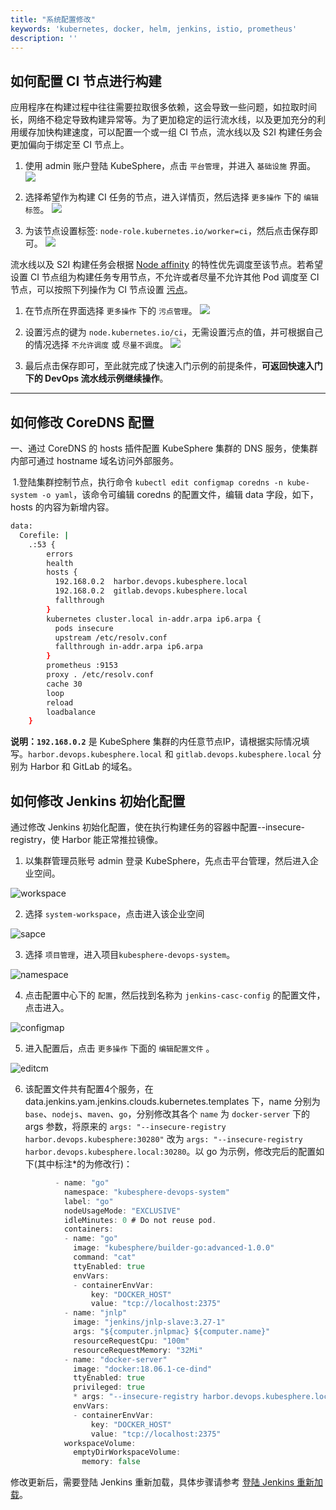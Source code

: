 ```yaml
---
title: "系统配置修改"
keywords: 'kubernetes, docker, helm, jenkins, istio, prometheus'
description: ''
---
```


## 如何配置 CI 节点进行构建

应用程序在构建过程中往往需要拉取很多依赖，这会导致一些问题，如拉取时间长，网络不稳定导致构建异常等。为了更加稳定的运行流水线，以及更加充分的利用缓存加快构建速度，可以配置一个或一组 CI 节点，流水线以及 S2I 构建任务会更加偏向于绑定至 CI 节点上。

 1. 使用 admin 账户登陆 KubeSphere，点击 `平台管理`，并进入 `基础设施` 界面。
 ![](https://pek3b.qingstor.com/kubesphere-docs/png/WeChat758b433a7469f64fee9fffc59aac275b.png)

 2. 选择希望作为构建 CI 任务的节点，进入详情页，然后选择 `更多操作` 下的 `编辑标签`。
 ![](https://pek3b.qingstor.com/kubesphere-docs/png/WeChat947ac3c7ab08ea8b0c7121044c1d93a2.png)

 3. 为该节点设置标签: `node-role.kubernetes.io/worker=ci`，然后点击保存即可。
 ![](https://pek3b.qingstor.com/kubesphere-docs/png/WeChatf4976c9ae64d596b7b7a5c5ac1f97c31.png)

流水线以及 S2I 构建任务会根据 [Node affinity](https://kubernetes.io/docs/concepts/configuration/assign-pod-node/#node-affinity) 的特性优先调度至该节点。若希望设置 CI 节点组为构建任务专用节点，不允许或者尽量不允许其他 Pod 调度至 CI 节点，可以按照下列操作为 CI 节点设置 [污点](https://kubernetes.io/docs/concepts/configuration/taint-and-toleration/)。

 1. 在节点所在界面选择 `更多操作` 下的 `污点管理`。
 ![](https://pek3b.qingstor.com/kubesphere-docs/png/WeChat29f987aa5df21b3fb91fa9152bfed8d6.png)

 2. 设置污点的键为 `node.kubernetes.io/ci`，无需设置污点的值，并可根据自己的情况选择 `不允许调度` 或 `尽量不调度`。
 ![](https://pek3b.qingstor.com/kubesphere-docs/png/WeChat97eea56f0a74d899fa497b8e9a165826.png)

 3. 最后点击保存即可，至此就完成了快速入门示例的前提条件，**可返回快速入门下的 DevOps 流水线示例继续操作**。


 --------

## 如何修改 CoreDNS 配置

一、通过 CoreDNS 的 hosts 插件配置 KubeSphere 集群的 DNS 服务，使集群内部可通过 hostname 域名访问外部服务。

​	1.登陆集群控制节点，执行命令 `kubectl edit configmap coredns -n kube-system -o yaml`，该命令可编辑 coredns 的配置文件，编辑 data 字段，如下， hosts 的内容为新增内容。

```bash
data:
  Corefile: |
    .:53 {
        errors
        health
        hosts {
          192.168.0.2  harbor.devops.kubesphere.local
          192.168.0.2  gitlab.devops.kubesphere.local
          fallthrough
        }
        kubernetes cluster.local in-addr.arpa ip6.arpa {
          pods insecure
          upstream /etc/resolv.conf
          fallthrough in-addr.arpa ip6.arpa
        }
        prometheus :9153
        proxy . /etc/resolv.conf
        cache 30
        loop
        reload
        loadbalance
    }
```

**说明：`192.168.0.2`** 是 KubeSphere 集群的内任意节点IP，请根据实际情况填写。`harbor.devops.kubesphere.local` 和 `gitlab.devops.kubesphere.local` 分别为 Harbor 和 GitLab 的域名。

## 如何修改 Jenkins 初始化配置

通过修改 Jenkins 初始化配置，使在执行构建任务的容器中配置--insecure-registry，使 Harbor 能正常推拉镜像。

1. 以集群管理员账号 admin 登录 KubeSphere，先点击平台管理，然后进入企业空间。

![workspace](https://kubesphere-docs.pek3b.qingstor.com/png/workspace.png)

2. 选择 `system-workspace`，点击进入该企业空间

![sapce](https://kubesphere-docs.pek3b.qingstor.com/png/sapce.png)

3. 选择 `项目管理`，进入项目`kubesphere-devops-system`。

![namespace](https://kubesphere-docs.pek3b.qingstor.com/png/namespace.png)

4. 点击配置中心下的 `配置`，然后找到名称为 `jenkins-casc-config` 的配置文件，点击进入。

![configmap](https://kubesphere-docs.pek3b.qingstor.com/png/configmap.png)

5. 进入配置后，点击 `更多操作` 下面的 `编辑配置文件` 。

![editcm](https://kubesphere-docs.pek3b.qingstor.com/png/editcm.png)

6. 该配置文件共有配置4个服务，在 data.jenkins.yam.jenkins.clouds.kubernetes.templates 下，name 分别为 `base`、`nodejs`、`maven`、`go`，分别修改其各个 `name` 为 `docker-server` 下的 args 参数，将原来的 `args: "--insecure-registry harbor.devops.kubesphere:30280"` 改为 `args: "--insecure-registry harbor.devops.kubesphere.local:30280`。以 go 为示例，修改完后的配置如下(其中标注*的为修改行)：

```go
          - name: "go"
            namespace: "kubesphere-devops-system"
            label: "go"
            nodeUsageMode: "EXCLUSIVE"
            idleMinutes: 0 # Do not reuse pod.
            containers:
            - name: "go"
              image: "kubesphere/builder-go:advanced-1.0.0"
              command: "cat"
              ttyEnabled: true
              envVars:
              - containerEnvVar:
                  key: "DOCKER_HOST"
                  value: "tcp://localhost:2375"
            - name: "jnlp"
              image: "jenkins/jnlp-slave:3.27-1"
              args: "${computer.jnlpmac} ${computer.name}"
              resourceRequestCpu: "100m"
              resourceRequestMemory: "32Mi"
            - name: "docker-server"
              image: "docker:18.06.1-ce-dind"
              ttyEnabled: true
              privileged: true
              * args: "--insecure-registry harbor.devops.kubesphere.local:30280"
              envVars:
              - containerEnvVar:
                  key: "DOCKER_HOST"
                  value: "tcp://localhost:2375"
            workspaceVolume:
              emptyDirWorkspaceVolume:
                memory: false
```

修改更新后，需要登陆 Jenkins 重新加载，具体步骤请参考 [登陆 Jenkins 重新加载](../../devops/jenkins-setting/#%E7%99%BB%E9%99%86-jenkins-%E9%87%8D%E6%96%B0%E5%8A%A0%E8%BD%BD>)。
